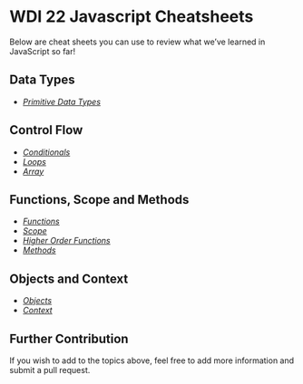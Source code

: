       
# WDI 22 Javascript Cheatsheets

Below are cheat sheets you can use to review  what we’ve learned in JavaScript so far! 



## Data Types

  * [_Primitive Data Types_](primitive_data_types.md)




## Control Flow

  * [_Conditionals_](conditionals.md)
  * [_Loops_](loops.md)
  * [_Array_](array.md)




## Functions, Scope and Methods

  * [_Functions_](Functions.md)
  * [_Scope_](scope.md)
  * [_Higher Order Functions_](higher_order_functions.md)
  * [_Methods_](methods.md)




## Objects and Context

  * [_Objects_](objects.md)
  * [_Context_](context.md)




 ## Further Contribution 

  If you wish to add to the topics above, feel free to add more information and submit a pull request.